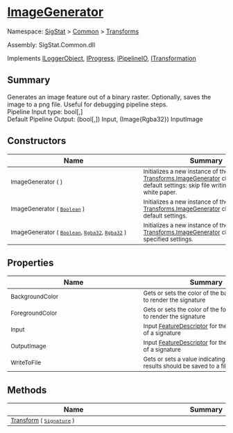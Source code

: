 # [ImageGenerator](./ImageGenerator.md)

Namespace: [SigStat]() > [Common](./../README.md) > [Transforms](./README.md)

Assembly: SigStat.Common.dll

Implements [ILoggerObject](./../ILoggerObject.md), [IProgress](./../Helpers/IProgress.md), [IPipelineIO](./../Pipeline/IPipelineIO.md), [ITransformation](./../ITransformation.md)

## Summary
Generates an image feature out of a binary raster.  Optionally, saves the image to a png file.  Useful for debugging pipeline steps.  <br>Pipeline Input type: bool[,]<br>Default Pipeline Output: (bool[,]) Input, (Image{Rgba32}) InputImage

## Constructors

| Name | Summary | 
| --- | --- | 
| <sub>ImageGenerator (  )</sub><div style="width: 290px">| <sub>Initializes a new instance of the [Transforms.ImageGenerator](https://github.com/hargitomi97/sigstat/blob/master/docs/md/SigStat/Common/Transforms/ImageGenerator.md) class with default settings: skip file writing, Blue ink on white paper.</sub><div style="width: 290px">| <br>
| <sub>ImageGenerator ( [`Boolean`](https://docs.microsoft.com/en-us/dotnet/api/System.Boolean) )</sub><div style="width: 290px">| <sub>Initializes a new instance of the [Transforms.ImageGenerator](https://github.com/hargitomi97/sigstat/blob/master/docs/md/SigStat/Common/Transforms/ImageGenerator.md) class with default settings.</sub><div style="width: 290px">| <br>
| <sub>ImageGenerator ( [`Boolean`](https://docs.microsoft.com/en-us/dotnet/api/System.Boolean), [`Rgba32`](./ImageGenerator.md), [`Rgba32`](./ImageGenerator.md) )</sub><div style="width: 290px">| <sub>Initializes a new instance of the [Transforms.ImageGenerator](https://github.com/hargitomi97/sigstat/blob/master/docs/md/SigStat/Common/Transforms/ImageGenerator.md) class with specified settings.</sub><div style="width: 290px">| <br>


## Properties

| Name | Summary | 
| --- | --- | 
| <sub>BackgroundColor</sub><div style="width: 290px">| <sub>Gets or sets the color of the backgroung used to render the signature</sub><div style="width: 290px">| <br>
| <sub>ForegroundColor</sub><div style="width: 290px">| <sub>Gets or sets the color of the foreground used to render the signature</sub><div style="width: 290px">| <br>
| <sub>Input</sub><div style="width: 290px">| <sub>Input [FeatureDescriptor](https://github.com/hargitomi97/sigstat/blob/master/docs/md/SigStat/Common/FeatureDescriptor.md) for the binary image of a signature</sub><div style="width: 290px">| <br>
| <sub>OutputImage</sub><div style="width: 290px">| <sub>Input [FeatureDescriptor](https://github.com/hargitomi97/sigstat/blob/master/docs/md/SigStat/Common/FeatureDescriptor.md) for the binary image of a signature</sub><div style="width: 290px">| <br>
| <sub>WriteToFile</sub><div style="width: 290px">| <sub>Gets or sets a value indicating whether the results should be saved to a file or not.</sub><div style="width: 290px">| <br>


## Methods

| Name | Summary | 
| --- | --- | 
| <sub>[Transform](./Methods/ImageGenerator-100663677.md) ( [`Signature`](./../Signature.md) )</sub><div style="width: 290px">| <sub></sub><div style="width: 290px">| <br>



